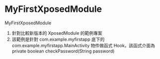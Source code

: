 # MyFirstXposedModule
MyFirstXposedModule

1. 針對比較新版本的 XposedModule 的範例專案
2. 該範例是針對 com.example.myfirstapp 底下的 com.example.myfirstapp.MainActivity 物件做函式 Hook，該函式介面為 private boolean checkPassword(String password) 


